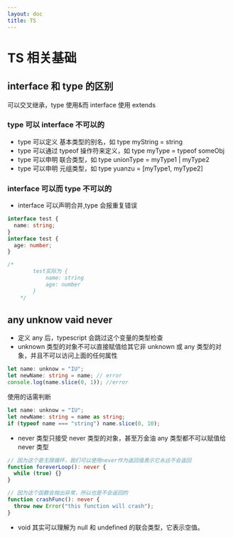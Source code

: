 ```yaml
---
layout: doc
title: TS
---
```


# TS 相关基础

## interface 和 type 的区别

可以交叉继承，type 使用&而 interface 使用 extends

### type 可以 interface 不可以的

- type 可以定义 基本类型的别名，如 type myString = string
- type 可以通过 typeof 操作符来定义，如 type myType = typeof someObj
- type 可以申明 联合类型，如 type unionType = myType1 | myType2
- type 可以申明 元组类型，如 type yuanzu = [myType1, myType2]

### interface 可以而 type 不可以的

- interface 可以声明合并,type 会报重复错误

```ts
interface test {
  name: string;
}
interface test {
  age: number;
}

/*
        test实际为 {
            name: string
            age: number
        }
    */
```

## any unknow vaid never

- 定义 any 后，typescript 会跳过这个变量的类型检查
- unknown 类型的对象不可以直接赋值给其它非 unknown 或 any 类型的对象，并且不可以访问上面的任何属性

```ts
let name: unknow = "IU";
let newName: string = name; // error
console.log(name.slice(0, 1)); //error
```

使用的话需判断

```ts
let name: unknow = "IU";
let newName: string = name as string;
if (typeof name === "string") name.slice(0, 10);
```

- never 类型只接受 never 类型的对象，甚至万金油 any 类型都不可以赋值给 never 类型

```ts
// 因为这个是无限循环，我们可以使用never作为返回值表示它永远不会返回
function foreverLoop(): never {
  while (true) {}
}

// 因为这个函数会抛出异常，所以也是不会返回的
function crashFunc(): never {
  throw new Error("this function will crash");
}
```

- void 其实可以理解为 null 和 undefined 的联合类型，它表示空值。
